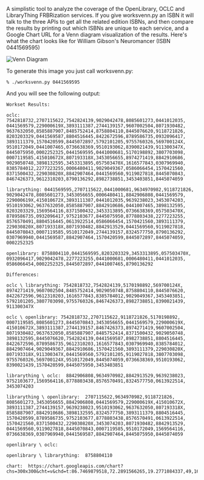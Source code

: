 A simplistic tool to analyze the coverage of the OpenLibrary, OCLC and
LibraryThing FRBRization services. If you give worksvenn.py an ISBN it will
talk to the three APIs to get all the related edition ISBNs, and then compare
the results by printing out which ISBNs are unique to each service, and a 
Google Chart URL for a Venn diagram visualization of the results. Here's what
the chart looks like for William Gibson's Neuromancer (ISBN 0441569595)

![Venn Diagram](https://chart.googleapis.com/chart?chs=300x300&cht=v&chd=t:86.7469879518,72.2891566265,19.2771084337,49,16,15,15&chco=77FF77,7777FF,FF7777&chdl=ThingISBN|xISBN|OpenLibrary "Neuromancer FRBR Venn Diagram")

To generate this image you just call worksvenn.py:

    % ./worksvenn.py 0441569595

And you will see the following output:

    Workset Results:

    oclc: 7542818732,2707115622,7542824139,9029042478,8085601273,0441012035,
    0441569579,229000619X,3893111387,2744139157,9607002504,8071930482,
    9637632050,8585887907,8485752414,8758804110,8445076620,9118721826,
    8203203329,0441569587,8804516445,8422672596,8789586735,0932096417,
    3893111379,1570420599,8445072897,5792101205,9755760326,569700124X,
    9510172049,0441007465,0736638369,9510193062,8390021439,911300347X,
    8445075950,0002252325,0441569595,0441000681,5170198892,3807703098,
    0007119585,415010672X,807193318X,3453056655,8974271419,8842910686,
    9029050748,3898132595,3453313895,057503470X,1616577843,0307969940,
    8385784012,2277223255,0006480411,9029049367,0586066454,1570421560,
    8371500432,229030820X,8842907464,0441569560,9119027818,8445070843,
    8467426373,9612310203,8790136292,8982738851,3453403851,8445074059

    librarything: 0441569595,2707115622,0441000681,9634970982,9118721826,
    9029042478,8085601273,3453056655,0006480411,8842906808,0441569579,
    229000619X,415010672X,3893111387,0441012035,9639238023,3453074203,
    9510193062,9637632050,8585887907,8842910686,0441007465,3898132595,
    8203203329,1569564116,8371500432,3453313895,0736638369,057503470X,
    8789586735,0932096417,9752103677,8445075950,8778803438,2277223255,
    8576570491,8804516445,0613922514,0586066454,1570421560,3893111379,
    229030820X,807193318X,8071930482,8842913529,0441569560,9119027818,
    8445070843,0007119585,9510172049,2744139157,8324577750,8790136292,
    0307969940,0441569587,8842907464,1570420599,8445072897,8445074059,
    0002252325

    openlibrary: 8758804110,0441569595,8203203329,3453313895,057503470X,
    0932096417,9029042478,2277223255,0441000681,0006480411,0441012035,
    0586066454,0002252325,8445072897,0441007465,8790136292

    Differences:

    oclc \ librarything: 7542818732,7542824139,5170198892,569700124X,
    8974271419,9607002504,8485752414,9029050748,8758804110,8445076620,
    8422672596,9612310203,1616577843,8385784012,9029049367,3453403851,
    5792101205,3807703098,9755760326,8467426373,8982738851,8390021439,
    911300347X

    oclc \ openlibrary: 7542818732,2707115622,9118721826,5170198892,
    0007119585,8085601273,8445070843,3453056655,0441569579,229000619X,
    415010672X,3893111387,2744139157,8467426373,8974271419,9607002504,
    8071930482,9637632050,8585887907,8485752414,8371500432,9029050748,
    3898132595,8445076620,7542824139,0441569587,8982738851,8804516445,
    8422672596,8789586735,9612310203,1616577843,0307969940,8385784012,
    8842907464,9029049367,8842910686,1570421560,3893111379,229030820X,
    807193318X,911300347X,0441569560,5792101205,9119027818,3807703098,
    9755760326,569700124X,9510172049,8445074059,0736638369,9510193062,
    8390021439,1570420599,8445075950,3453403851

    librarything \ oclc:  8842906808,9634970982,8842913529,9639238023,
    9752103677,1569564116,8778803438,8576570491,8324577750,0613922514,
    3453074203

    librarything \ openlibrary:  2707115622,9634970982,9118721826,
    8085601273,3453056655,8842906808,0441569579,229000619X,415010672X,
    3893111387,2744139157,9639238023,9510193062,9637632050,807193318X,
    8585887907,8842910686,3898132595,8324577750,3893111379,8804516445,
    1570420599,8789586735,9752103677,8778803438,8576570491,0613922514,
    1570421560,8371500432,229030820X,3453074203,8071930482,8842913529,
    0441569560,9119027818,8445070843,0007119585,9510172049,1569564116,
    0736638369,0307969940,0441569587,8842907464,8445075950,8445074059

    openlibrary \ oclc:  

    openlibrary \ librarything:  8758804110

    chart:  https://chart.googleapis.com/chart?chs=300x300&cht=v&chd=t:86.7469879518,72.2891566265,19.2771084337,49,16,15,15&chco=77FF77,7777FF,FF7777&chdl=ThingISBN|xISBN|OpenLibrary

